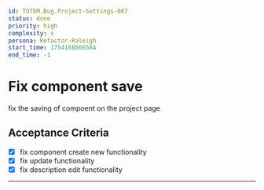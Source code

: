 ```yaml
id: TOTEM.Bug.Project-Settings-087
status: done
priority: high
complexity: s
persona: Refactor-Raleigh
start_time: 1754168566564
end_time: -1
```

# Fix component save

fix the saving of compoent on the project page

## Acceptance Criteria

- [x] fix component create new functionality
- [x] fix update functionality
- [x] fix description edit functionality

---

